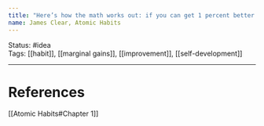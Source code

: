 ```yaml
---
title: "Here’s how the math works out: if you can get 1 percent better each day for one year, you’ll end up thirty-seven times better by the time you’re done."
name: James Clear, Atomic Habits
---
```


Status: #idea  
Tags: [[habit]], [[marginal gains]], [[improvement]], [[self-development]]

---
# References
[[Atomic Habits#Chapter 1]]
